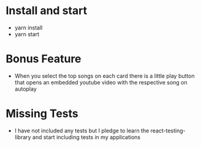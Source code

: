 # Install and start

- yarn install
- yarn start

# Bonus Feature

- When you select the top songs on each card there is a little play button that opens an embedded youtube video
  with the respective song on autoplay

# Missing Tests

- I have not included any tests but I pledge to learn the react-testing-library and start including tests in my applications
